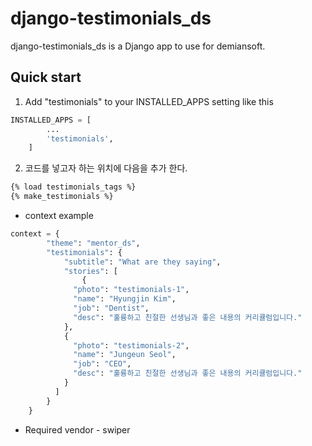 django-testimonials_ds
==========

django-testimonials_ds is a Django app to use for demiansoft.

Quick start
------------

1. Add "testimonials" to your INSTALLED_APPS setting like this
```python
INSTALLED_APPS = [
        ...
        'testimonials',
    ]
```

2. 코드를 넣고자 하는 위치에 다음을 추가 한다.
```html
{% load testimonials_tags %}
{% make_testimonials %}
```

* context example
```python
context = {
        "theme": "mentor_ds",
        "testimonials": {
            "subtitle": "What are they saying",
            "stories": [
                {
              "photo": "testimonials-1",
              "name": "Hyungjin Kim",
              "job": "Dentist",
              "desc": "훌륭하고 친절한 선생님과 좋은 내용의 커리큘럼입니다."
            },
            {
              "photo": "testimonials-2",
              "name": "Jungeun Seol",
              "job": "CEO",
              "desc": "훌륭하고 친절한 선생님과 좋은 내용의 커리큘럼입니다."
            }
          ]
        }
    }
```


* Required vendor - swiper

